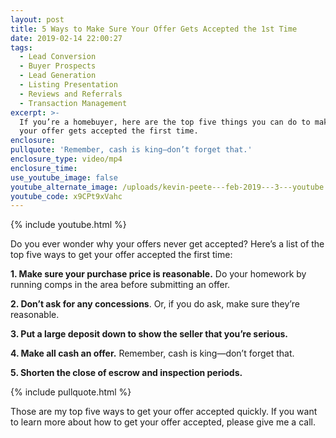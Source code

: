 ```yaml
---
layout: post
title: 5 Ways to Make Sure Your Offer Gets Accepted the 1st Time
date: 2019-02-14 22:00:27
tags:
  - Lead Conversion
  - Buyer Prospects
  - Lead Generation
  - Listing Presentation
  - Reviews and Referrals
  - Transaction Management
excerpt: >-
  If you’re a homebuyer, here are the top five things you can do to make sure
  your offer gets accepted the first time.
enclosure:
pullquote: 'Remember, cash is king—don’t forget that.'
enclosure_type: video/mp4
enclosure_time:
use_youtube_image: false
youtube_alternate_image: /uploads/kevin-peete---feb-2019---3---youtube.jpg
youtube_code: x9CPt9xVahc
---
```


{% include youtube.html %}

Do you ever wonder why your offers never get accepted? Here’s a list of the top five ways to get your offer accepted the first time:

**1. Make sure your purchase price is reasonable.** Do your homework by running comps in the area before submitting an offer.

**2. Don’t ask for any concessions**. Or, if you do ask, make sure they’re reasonable.

**3. Put a large deposit down to show the seller that you’re serious.**

**4. Make all cash an offer.** Remember, cash is king—don’t forget that.

**5. Shorten the close of escrow and inspection periods.**

{% include pullquote.html %}

Those are my top five ways to get your offer accepted quickly. If you want to learn more about how to get your offer accepted, please give me a call.